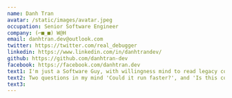 ```yaml
---
name: Danh Tran
avatar: /static/images/avatar.jpeg
occupation: Senior Software Engineer
company: (⌐■_■) W@H
email: danhtran.dev@outlook.com
twitter: https://twitter.com/real_debugger
linkedin: https://www.linkedin.com/in/danhtrandev/
github: https://github.com/danhtran-dev
facebook: https://facebook.com/danhtran.dev
text1: I'm just a Software Guy, with willingness mind to read legacy code ¯\_(ツ)_/¯
text2: Two questions in my mind 'Could it run faster?', and 'Is this code easy to read and understand?' ツ
text3:
---
```

